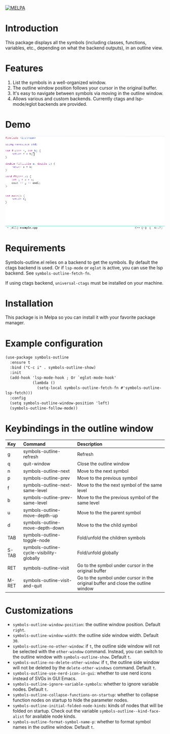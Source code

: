 [![MELPA](https://melpa.org/packages/symbols-outline-badge.svg)](https://melpa.org/#/symbols-outline)
# Introduction

This package displays all the symbols (including classes, functions, variables, etc., depending on what the backend outputs), in an outline view.

# Features

1. List the symbols in a well-organized window.
2. The outline window position follows your cursor in the original buffer.
3. It's easy to navigate between symbols via moving in the outline window.
4. Allows various and custom backends. Currently ctags and lsp-mode/eglot backends are provided.

# Demo

<img src="./screen_record.gif">

# Requirements

Symbols-outline.el relies on a backend to get the symbols. By default the ctags backend is used. Or if `lsp-mode` or `eglot` is active, you can use the lsp backend. See `symbols-outline-fetch-fn`.

If using ctags backend, `universal-ctags` must be installed on your machine.

# Installation

This package is in Melpa so you can install it with your favorite package manager.

# Example configuration

``` emacs-lisp
(use-package symbols-outline
  :ensure t
  :bind ("C-c i" . symbols-outline-show)
  :init
  (add-hook 'lsp-mode-hook ; Or `eglot-mode-hook' 
            (lambda ()
              (setq-local symbols-outline-fetch-fn #'symbols-outline-lsp-fetch)))
  :config
  (setq symbols-outline-window-position 'left)
  (symbols-outline-follow-mode))
```

# Keybindings in the outline window

| Key   | Command                                   | Description                                                                       |
|:------|:------------------------------------------|:----------------------------------------------------------------------------------|
| g     | symbols-outline-refresh                   | Refresh                                                                           |
| q     | quit-window                               | Close the outline window                                                          |
| n     | symbols-outline-next                      | Move to the next symbol                                                           |
| p     | symbols-outline-prev                      | Move to the previous symbol                                                       |
| f     | symbols-outline-next-same-level           | Move to the the next symbol of the same level                                     |
| b     | symbols-outline-prev-same-level           | Move to the the previous symbol of the same level                                 |
| u     | symbols-outline-move-depth-up             | Move to the the parent symbol                                                     |
| d     | symbols-outline-move-depth-down           | Move to the the child symbol                                                      |
| TAB   | symbols-outline-toggle-node               | Fold/unfold the children symbols                                                  |
| S-TAB | symbols-outline-cycle-visibility-globally | Fold/unfold globally                                                              |
| RET   | symbols-outline-visit                     | Go to the symbol under cursor in the original buffer                              |
| M-RET | symbols-outline-visit-and-quit            | Go to the symbol under cursor in the original buffer and close the outline window |

# Customizations

- `symbols-outline-window-position`: the outline window position. Default `right`.
- `symbols-outline-window-width`: the outline side window width. Default `30`.
- `symbols-outline-no-other-window`: if `t`, the outline side window will not be selected with the `other-window` command. Instead, you can switch to the outline window with `symbols-outline-show`. Default `t`.
- `symbols-outline-no-delete-other-window`: if `t`, the outline side window will not be deleted by the `delete-other-windows` command. Default `t`.
- `symbols-outline-use-nerd-icon-in-gui`: whether to use nerd icons instead of SVGs in GUI Emacs.
- `symbols-outline-ignore-variable-symbols`: whether to ignore variable nodes. Default `t`.
- `symbols-outline-collapse-functions-on-startup`: whether to collapse function nodes on startup to hide the parameter nodes.
- `symbols-outline-initial-folded-node-kinds`: kinds of nodes that will be folded on startup. Check out the variable `symbols-outline--kind-face-alist` for available node kinds.
- `symbols-outline-format-symbol-name-p`: whether to format symbol names in the outline window. Default `t`.
